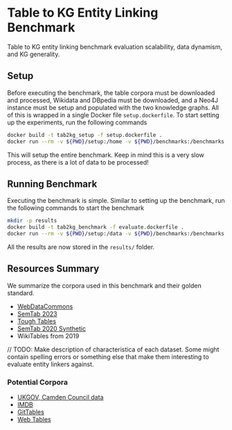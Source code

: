 # Table to KG Entity Linking Benchmark
Table to KG entity linking benchmark evaluation scalability, data dynamism, and KG generality.

## Setup
Before executing the benchmark, the table corpora must be downloaded and processed, Wikidata and DBpedia must be downloaded, and a Neo4J instance must be setup and populated with the two knowledge graphs.
All of this is wrapped in a single Docker file `setup.dockerfile`.
To start setting up the experiments, run the following commands

```bash
docker build -t tab2kg_setup -f setup.dockerfile .
docker run --rm -v ${PWD}/setup:/home -v ${PWD}/benchmarks:/benchmarks tab2kg_setup
```

This will setup the entire benchmark.
Keep in mind this is a very slow process, as there is a lot of data to be processed!

## Running Benchmark
Executing the benchmark is simple.
Similar to setting up the benchmark, run the following commands to start the benchmark

```bash
mkdir -p results
docker build -t tab2kg_benchmark -f evaluate.dockerfile .
docker run --rm -v ${PWD}/setup:/data -v ${PWD}/benchmarks:/benchmarks -v ${PWD}/results:/results tab2kg_benchmark
```

All the results are now stored in the `results/` folder.

## Resources Summary
We summarize the corpora used in this benchmark and their golden standard.

- <a href="http://webdatacommons.org/webtables/goldstandardV2.html">WebDataCommons</a>
- <a href="https://sem-tab-challenge.github.io/2023/">SemTab 2023</a>
- <a href="https://zenodo.org/record/7419275">Tough Tables</a>
- <a href="https://zenodo.org/record/4282879">SemTab 2020 Synthetic</a>
- WikiTables from 2019

// TODO: Make description of characteristica of each dataset. Some might contain spelling errors or something else that make them interesting to evaluate entity linkers against.

### Potential Corpora
- <a href="https://opendata.camden.gov.uk/">UKGOV, Camden Council data</a>
- <a href="https://developer.imdb.com/non-commercial-datasets/">IMDB</a>
- <a href="https://gittables.github.io/">GitTables</a>
- <a href="https://webdatacommons.org/webtables/">Web Tables</a>
